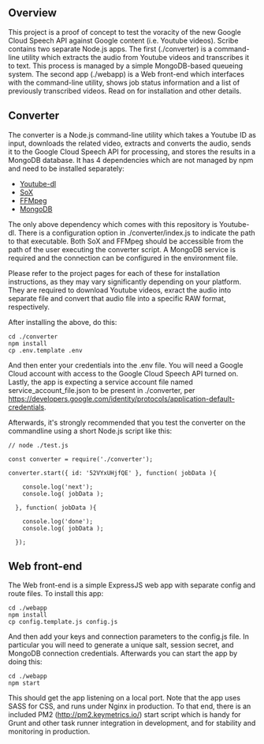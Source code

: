 <!-- @format -->

## Overview

This project is a proof of concept to test the voracity of the new Google Cloud Speech API against Google content (i.e. Youtube videos). Scribe contains two separate Node.js apps. The first (./converter) is a command-line utility which extracts the audio from Youtube videos and transcribes it to text. This process is managed by a simple MongoDB-based queueing system. The second app (./webapp) is a Web front-end which interfaces with the command-line utility, shows job status information and a list of previously transcribed videos. Read on for installation and other details.

## Converter

The converter is a Node.js command-line utility which takes a Youtube ID as input, downloads the related video, extracts and converts the audio, sends it to the Google Cloud Speech API for processing, and stores the results in a MongoDB database. It has 4 dependencies which are not managed by npm and need to be installed separately:

- [Youtube-dl](https://rg3.github.io/youtube-dl/)
- [SoX](http://sox.sourceforge.net/)
- [FFMpeg](https://ffmpeg.org/)
- [MongoDB](https://www.mongodb.com/community)

The only above dependency which comes with this repository is Youtube-dl. There is a configuration option in ./converter/index.js to indicate the path to that executable. Both SoX and FFMpeg should be accessible from the path of the user executing the converter script. A MongoDB service is required and the connection can be configured in the environment file.

Please refer to the project pages for each of these for installation instructions, as they may vary significantly depending on your platform. They are required to download Youtube videos, exract the audio into separate file and convert that audio file into a specific RAW format, respectively.

After installing the above, do this:

    cd ./converter
    npm install
    cp .env.template .env

And then enter your credentials into the .env file. You will need a Google Cloud account with access to the Google Cloud Speech API turned on. Lastly, the app is expecting a service account file named service_account_file.json to be present in ./converter, per https://developers.google.com/identity/protocols/application-default-credentials.

Afterwards, it's strongly recommended that you test the converter on the commandline using a short Node.js script like this:

    // node ./test.js

    const converter = require('./converter');

    converter.start({ id: '52VYxUHjfQE' }, function( jobData ){

        console.log('next');
        console.log( jobData );

      }, function( jobData ){

        console.log('done');
        console.log( jobData );

      });

## Web front-end

The Web front-end is a simple ExpressJS web app with separate config and route files. To install this app:

    cd ./webapp
    npm install
    cp config.template.js config.js

And then add your keys and connection parameters to the config.js file. In particular you will need to generate a unique salt, session secret, and MongoDB connection credentials. Afterwards you can start the app by doing this:

    cd ./webapp
    npm start

This should get the app listening on a local port. Note that the app uses SASS for CSS, and runs under Nginx in production. To that end, there is an included PM2 (http://pm2.keymetrics.io/) start script which is handy for Grunt and other task runner integration in development, and for stability and monitoring in production.
